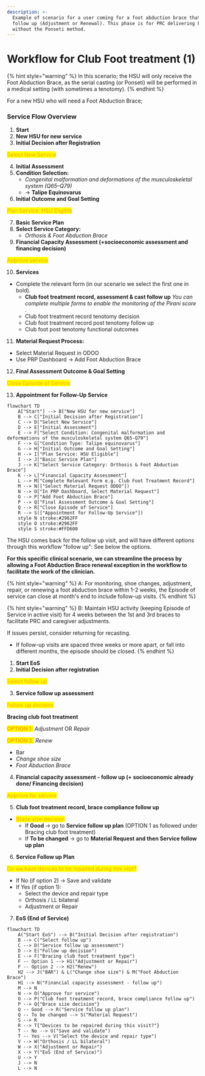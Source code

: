 ```yaml
---
description: >-
  Example of scenario for a user coming for a foot abduction brace that need
  follow up (Adjustment or Renewal). This phase is for PRC delivering FAB
  without the Ponseti method.
---
```


# Workflow for Club Foot treatment (1)

{% hint style="warning" %}
In this scenario; the HSU will only receive the Foot Abduction Brace, as the serial casting (or Ponseti) will be performed in a medical setting (with sometimes a tenotomy).
{% endhint %}

For a new HSU who will need a Foot Abduction Brace;

### **Service Flow Overview**

1. **Start**
2. **New HSU for new service**
3. **Initial Decision after Registration**

<mark style="color:orange;">Select New Service</mark>

4. **Initial Assessment**
5. **Condition Selection:**
   * _Congenital malformation and deformations of the musculoskeletal system (Q65–Q79)_
   * → **Talipe Equinovarus**
6. **Initial Outcome and Goal Setting**

<mark style="color:orange;">Plan Service: HSU Eligible</mark>

7. **Basic Service Plan**
8. **Select Service Category:**
   * _Orthosis & Foot Abduction Brace_
9. **Financial Capacity Assessment (+socioeconomic assessment and financing decision)**

<mark style="color:orange;">Approve service</mark>

10. **Services**

* Complete the relevant form (in our scenario we select the first one in bold).
  * **Club foot treatment record, assessment & cast follow up** _You can complete multiple forms to enable the monitoring of the Pirani score ._
  * Club foot treatment record tenotomy decision&#x20;
  * Club foot treatment record post tenotomy follow up
  * Club foot post tenotomy functional outcomes

11. **Material Request Process:**

* Select Material Request in ODOO
* Use PRP Dashboard → Add Foot Abduction Brace

12. **Final Assessment Outcome & Goal Setting**

<mark style="color:orange;">Close Episode of Service</mark>

13. **Appointment for Follow-Up Service**

```mermaid fullWidth="true"
flowchart TD
    A["Start"] --> B["New HSU for new service"]
    B --> C["Initial Decision after Registration"]
    C --> D["Select New Service"]
    D --> E["Initial Assessment"]
    E --> F["Select Condition: Congenital malformation and deformations of the musculoskeletal system Q65-Q79"]
    F --> G["Condition Type: Talipe equinovarus"]
    G --> H["Initial Outcome and Goal Setting"]
    H --> I["Plan Service: HSU Eligible"]
    I --> J["Basic Service Plan"]
    J --> K["Select Service Category: Orthosis & Foot Abduction Brace"]
    K --> L["Financial Capacity Assessment"]
    L --> M["Complete Relevant Form e.g. Club Foot Treatment Record"]
    M --> N(["Select Material Request ODOO"])
    N --> O["In PRP Dashboard, Select Material Request"]
    O --> P["Add Foot Abduction Brace"]
    P --> Q["Final Assessment Outcome & Goal Setting"]
    Q --> R["Close Episode of Service"]
    R --> S(["Appointment for Follow-Up Service"])
    style N stroke:#2962FF
    style O stroke:#2962FF
    style S stroke:#FFD600
```

The HSU comes back for the follow up visit, and will have different options through this workflow "follow up": See below the options.

**For this specific clinical scenario, we can streamline the process by allowing a Foot Abduction Brace renewal exception in the workflow to facilitate the work of the clinician.**&#x20;

{% hint style="warning" %}
A: For monitoring, shoe changes, adjustment, repair, or renewing a foot abduction brace within 1-2 weeks, the Episode of service can close at month's end to include follow-up visits.
{% endhint %}

{% hint style="warning" %}
B: Maintain HSU activity (keeping Episode of Service in active visit) for 4 weeks between the 1st and 3rd braces to facilitate PRC and caregiver adjustments.

If issues persist, consider returning for recasting.

* If follow-up visits are spaced three weeks or more apart, or fall into different months, the episode should be closed.
{% endhint %}

1. **Start EoS**
2. **Initial Decision after registration**

<mark style="color:orange;">Select follow up</mark>

3. **Service follow up assessment**

<mark style="color:orange;">Follow up decision</mark>

**Bracing club foot treatment**

<mark style="color:orange;">**OPTION 1:**</mark>  _Adjustment_ OR _Repair_

<mark style="color:orange;">**OPTION 2**</mark><mark style="color:orange;">:</mark> _Renew_

* Bar
* _Change shoe size_
* _Foot Abduction Brace_

4. **Financial capacity assessment - follow up (+ socioeconomic already done/ Financing decision)**

<mark style="color:orange;">Approve for service</mark>

5. **Club foot treatment record, brace compliance follow up**

* <mark style="color:orange;">Brace size decision</mark>
  * If **Good** → go to **Service follow up plan** (OPTION 1 as followed under Bracing club foot treatment)
  * If **To be changed** → go to **Material Request and then Service follow up plan**

6. **Service Follow up Plan**

<mark style="color:orange;">Do we have devices to be repaired during this visit?</mark>

* If No (if option 2) → Save and validate
* If Yes (if option 1):
  * Select the device and repair type
  * Orthosis / LL bilateral
  * Adjustment or Repair

7. **EoS (End of Service)**



```mermaid
flowchart TD
    A("Start EoS") --> B("Initial Decision after registration")
    B --> C("Select follow up")
    C --> D("Service follow up assessment")
    D --> E("Follow up decision")
    E --> F("Bracing club foot treatment type")
    F -- Option 1 --> H1("Adjustment or Repair")
    F -- Option 2 --> H2("Renew")
    H2 --> J("BAR") & L("Change shoe size") & M("Foot Abduction Brace")
    H1 --> N("Financial capacity assessment - follow up")
    M --> N
    N --> O("Approve for service")
    O --> P("Club foot treatment record, brace compliance follow up")
    P --> Q{"Brace size decision"}
    Q -- Good --> R("Service follow up plan")
    Q -- To be changed --> S("Material Request")
    S --> R
    R --> T{"Devices to be repaired during this visit?"}
    T -- No --> U("Save and validate")
    T -- Yes --> V("Select the device and repair type")
    V --> W("Orthosis / LL bilateral")
    W --> X("Adjustment or Repair")
    X --> Y("EoS (End of Service)")
    U --> Y
    J --> N
    L --> N
```



